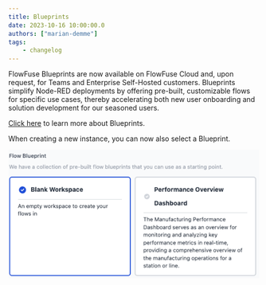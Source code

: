 ```yaml
---
title: Blueprints
date: 2023-10-16 10:00:00.0
authors: ["marian-demme"]
tags:
    - changelog
---
```


FlowFuse Blueprints are now available on FlowFuse Cloud and, upon request, for Teams and Enterprise Self-Hosted customers. Blueprints simplify Node-RED deployments by offering pre-built, customizable flows for specific use cases, thereby accelerating both new user onboarding and solution development for our seasoned users.

[Click here](/blog/2023/10/blueprints/) to learn more about Blueprints.

When creating a new instance, you can now also select a Blueprint.

![Blueprint Screenshot](./images/Screenshot-Blueprints.png)